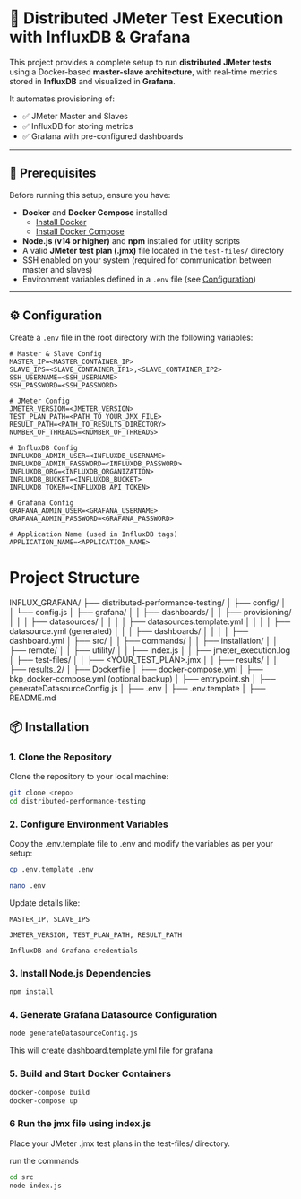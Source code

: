 # 🚀 Distributed JMeter Test Execution with InfluxDB & Grafana

This project provides a complete setup to run **distributed JMeter tests** using a Docker-based **master-slave architecture**, with real-time metrics stored in **InfluxDB** and visualized in **Grafana**.

It automates provisioning of:
- ✅ JMeter Master and Slaves
- ✅ InfluxDB for storing metrics
- ✅ Grafana with pre-configured dashboards

---

## 📝 Prerequisites

Before running this setup, ensure you have:

- **Docker** and **Docker Compose** installed  
  - [Install Docker](https://docs.docker.com/get-docker/)  
  - [Install Docker Compose](https://docs.docker.com/compose/install/)  
- **Node.js (v14 or higher)** and **npm** installed for utility scripts  
- A valid **JMeter test plan (.jmx)** file located in the `test-files/` directory  
- SSH enabled on your system (required for communication between master and slaves)  
- Environment variables defined in a `.env` file (see [Configuration](#️-configuration))  

---

## ⚙️ Configuration

Create a `.env` file in the root directory with the following variables:

```env
# Master & Slave Config
MASTER_IP=<MASTER_CONTAINER_IP>
SLAVE_IPS=<SLAVE_CONTAINER_IP1>,<SLAVE_CONTAINER_IP2>
SSH_USERNAME=<SSH_USERNAME>
SSH_PASSWORD=<SSH_PASSWORD>

# JMeter Config
JMETER_VERSION=<JMETER_VERSION>
TEST_PLAN_PATH=<PATH_TO_YOUR_JMX_FILE>
RESULT_PATH=<PATH_TO_RESULTS_DIRECTORY>
NUMBER_OF_THREADS=<NUMBER_OF_THREADS>

# InfluxDB Config
INFLUXDB_ADMIN_USER=<INFLUXDB_USERNAME>
INFLUXDB_ADMIN_PASSWORD=<INFLUXDB_PASSWORD>
INFLUXDB_ORG=<INFLUXDB_ORGANIZATION>
INFLUXDB_BUCKET=<INFLUXDB_BUCKET>
INFLUXDB_TOKEN=<INFLUXDB_API_TOKEN>

# Grafana Config
GRAFANA_ADMIN_USER=<GRAFANA_USERNAME>
GRAFANA_ADMIN_PASSWORD=<GRAFANA_PASSWORD>

# Application Name (used in InfluxDB tags)
APPLICATION_NAME=<APPLICATION_NAME>
```
# Project Structure

INFLUX_GRAFANA/
├── distributed-performance-testing/
│   ├── config/
│   │   └── config.js
│   ├── grafana/
│   │   ├── dashboards/
│   │   ├── provisioning/
│   │   │   ├── datasources/
│   │   │   │   ├── datasources.template.yml
│   │   │   │   ├── datasource.yml (generated)
│   │   │   ├── dashboards/
│   │   │   │   ├── dashboard.yml
│   ├── src/
│   │   ├── commands/
│   │   ├── installation/
│   │   ├── remote/
│   │   ├── utility/
│   │   ├── index.js
│   │   ├── jmeter_execution.log
│   ├── test-files/
│   │   ├── <YOUR_TEST_PLAN>.jmx
│   │   ├── results/
│   │   ├── results_2/
│   ├── Dockerfile
│   ├── docker-compose.yml
│   ├── bkp_docker-compose.yml (optional backup)
│   ├── entrypoint.sh
│   ├── generateDatasourceConfig.js
│   ├── .env
│   ├── .env.template
│   ├── README.md



## 📦 Installation

### 1. Clone the Repository

Clone the repository to your local machine:  

```bash
git clone <repo>
cd distributed-performance-testing

```

### 2. Configure Environment Variables
 
 Copy the .env.template file to .env and modify the variables as per your setup:

```bash
cp .env.template .env

nano .env

```
Update details like:

    MASTER_IP, SLAVE_IPS

    JMETER_VERSION, TEST_PLAN_PATH, RESULT_PATH

    InfluxDB and Grafana credentials

### 3. Install Node.js Dependencies

```bash
npm install

```

### 4. Generate Grafana Datasource Configuration

```bash
node generateDatasourceConfig.js

```
This will create dashboard.template.yml file for grafana


### 5. Build and Start Docker Containers
```bash
docker-compose build 
docker-compose up 
```
### 6 Run the jmx file using index.js
Place your JMeter .jmx test plans in the test-files/ directory.

run the commands
```bash
cd src
node index.js
```